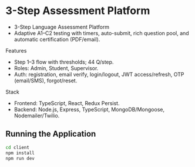 # 3-Step Assessment Platform
- 3-Step Language Assessment Platform
- Adaptive A1–C2 testing with timers, auto-submit, rich question pool, and automatic certification (PDF/email).

Features

- Step 1–3 flow with thresholds; 44 Q/step.
- Roles: Admin, Student, Supervisor.
- Auth: registration, email verify, login/logout, JWT access/refresh, OTP (email/SMS), forgot/reset.

Stack
- Frontend: TypeScript, React, Redux Persist.
- Backend: Node.js, Express, TypeScript, MongoDB/Mongoose, Nodemailer/Twilio.



## Running the Application

```bash
cd client
npm install
npm run dev
```
